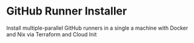 # GitHub Runner Installer

Install multiple-parallel GitHub runners in a single a machine with Docker and Nix via Terraform and Cloud Init

